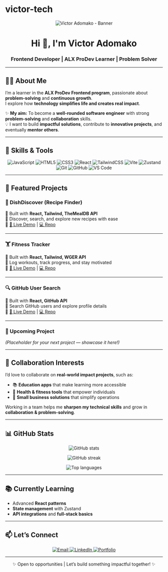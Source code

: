 # victor-tech
<!-- Profile Banner -->
<p align="center">
  <img src="https://via.placeholder.com/900x200.png?text=Hi+I'm+Victor+Adomako" alt="Victor Adomako - Banner" />
</p>

<!-- Greeting -->
<h1 align="center">Hi 👋, I'm Victor Adomako</h1>
<h3 align="center">Frontend Developer | ALX ProDev Learner | Problem Solver</h3>

---

## 👨‍💻 About Me  

I’m a learner in the **ALX ProDev Frontend program**, passionate about **problem-solving** and **continuous growth**.  
I explore how **technology simplifies life and creates real impact**.  

✨ **My aim:** To become a **well-rounded software engineer** with strong **problem-solving** and **collaboration** skills.  
💡 I want to build **impactful solutions**, contribute to **innovative projects**, and eventually **mentor others**.  

---

## 🚀 Skills & Tools  

<p align="center">
  <!-- Languages -->
  <img src="https://img.shields.io/badge/JavaScript-F7DF1E?logo=javascript&logoColor=000" alt="JavaScript" />
  <img src="https://img.shields.io/badge/HTML5-E34F26?logo=html5&logoColor=fff" alt="HTML5" />
  <img src="https://img.shields.io/badge/CSS3-1572B6?logo=css3&logoColor=fff" alt="CSS3" />
  <!-- Frameworks -->
  <img src="https://img.shields.io/badge/React-61DAFB?logo=react&logoColor=000" alt="React" />
  <img src="https://img.shields.io/badge/TailwindCSS-38B2AC?logo=tailwindcss&logoColor=fff" alt="TailwindCSS" />
  <img src="https://img.shields.io/badge/Vite-646CFF?logo=vite&logoColor=fff" alt="Vite" />
  <img src="https://img.shields.io/badge/Zustand-000000?logo=react&logoColor=fff" alt="Zustand" />
  <!-- Tools -->
  <img src="https://img.shields.io/badge/Git-F05032?logo=git&logoColor=fff" alt="Git" />
  <img src="https://img.shields.io/badge/GitHub-181717?logo=github&logoColor=fff" alt="GitHub" />
  <img src="https://img.shields.io/badge/VS%20Code-007ACC?logo=visualstudiocode&logoColor=fff" alt="VS Code" />
</p>

---

## 🌟 Featured Projects  

### 🍲 DishDiscover (Recipe Finder)  
🔹 Built with **React, Tailwind, TheMealDB API**  
🔹 Discover, search, and explore new recipes with ease  
🔹 [🔗 Live Demo](#) | [💻 Repo](#)

---

### 🏋️ Fitness Tracker  
🔹 Built with **React, Tailwind, WGER API**  
🔹 Log workouts, track progress, and stay motivated  
🔹 [🔗 Live Demo](#) | [💻 Repo](#)

---

### 🔍 GitHub User Search  
🔹 Built with **React, GitHub API**  
🔹 Search GitHub users and explore profile details  
🔹 [🔗 Live Demo](#) | [💻 Repo](#)

---

### 🚀 Upcoming Project  
*(Placeholder for your next project — showcase it here!)*  

---

## 🤝 Collaboration Interests  

I’d love to collaborate on **real-world impact projects**, such as:  
- 📚 **Education apps** that make learning more accessible  
- 🏃 **Health & fitness tools** that empower individuals  
- 🏪 **Small business solutions** that simplify operations  

Working in a team helps me **sharpen my technical skills** and grow in **collaboration & problem-solving**.  

---

## 📊 GitHub Stats  

<p align="center">
  <img src="https://github-readme-stats.vercel.app/api?username={{YOUR_GITHUB_USERNAME}}&show_icons=true&theme=tokyonight" alt="GitHub stats" />
</p>

<p align="center">
  <img src="https://github-readme-streak-stats.herokuapp.com?user={{YOUR_GITHUB_USERNAME}}&theme=tokyonight" alt="GitHub streak" />
</p>

<p align="center">
  <img src="https://github-readme-stats.vercel.app/api/top-langs/?username={{YOUR_GITHUB_USERNAME}}&layout=compact&theme=tokyonight" alt="Top languages" />
</p>

---

## 📚 Currently Learning  

- Advanced **React patterns**  
- **State management** with Zustand  
- **API integrations** and **full-stack basics**  

---

## 📫 Let’s Connect  

<p align="center">
  <a href="mailto:{{YOUR_EMAIL}}">
    <img src="https://img.shields.io/badge/Email-D14836?logo=gmail&logoColor=fff" alt="Email" />
  </a>
  <a href="{{LINKEDIN_URL}}">
    <img src="https://img.shields.io/badge/LinkedIn-0A66C2?logo=linkedin&logoColor=fff" alt="LinkedIn" />
  </a>
  <a href="{{PORTFOLIO_URL}}">
    <img src="https://img.shields.io/badge/Portfolio-000?logo=vercel&logoColor=fff" alt="Portfolio" />
  </a>
</p>

---

<p align="center">✨ Open to opportunities | Let’s build something impactful together! ✨</p>
